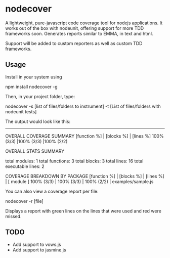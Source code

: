nodecover
=========

A lightweight, pure-javascript code coverage tool for nodejs applications. It works out of the box with nodeunit, offering support for more TDD frameworks soon. Generates reports similar to EMMA, in text and html. 

Support will be added to custom reporters as well as custom TDD frameworks.


Usage
-----
Install in your system using 
  
  npm install nodecover -g

Then, in your project folder, type:

  nodecover -s [list of files/folders to instrument] -t [List of files/folders with nodeunit tests]
  
The output would look like this:

------------------------------------------------------------------------------

OVERALL COVERAGE SUMMARY
[function %] | [blocks %] | [lines %]
100% (3/3) |100% (3/3) |100% (2/2)

OVERALL STATS SUMMARY 

total modules: 1
total functions: 3
total blocks: 3
total lines: 16
total executable lines: 2

COVERAGE BREAKDOWN BY PACKAGE
[function %] | [blocks %] | [lines %] | [ module ] 
 100% (3/3) | 100% (3/3) | 100% (2/2) | examples/sample.js
 

You can also view a coverage report per file:
  
  nodecover -r [file]
  
Displays a report with green lines on the lines that were used and red were missed.


TODO
----
  - Add support to vows.js
  - Add support to jasmine.js


